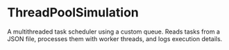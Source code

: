 # ThreadPoolSimulation
A multithreaded task scheduler using a custom queue. Reads tasks from a JSON file, processes them with worker threads, and logs execution details.
